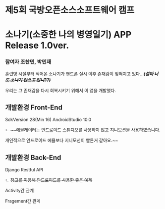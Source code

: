 # 제5회 국방오픈소스소프트웨어 캠프


# 소나기(소중한 나의 병영일기)  APP Release 1.0ver.



### 참여자 조찬민, 박민재 
훈련병 시절부터 적어온 소나기가 핸드폰 실시 이후 존재감이 잊혀지고 있다...*****~~(설마 너도 소나기 안쓰고 있니??)~~*****



우리는 그 존재감을 다시 회복시키기 위해서 이 앱을 개발했다.


## 개발환경 Front-End

  SdkVersion 28(Min 16)
  AndroidStudio 10.0
	
	
  ㄴ ~~에뮬레이터는 안드로이드 스튜디오를 사용하지 않고 지니모션을 사용하였습니다. 
  
  
  개인적으로 안드로이드 에뮬보다 지니모션이 빨른거 같아요.~~


## 개발환경 Back-End

  Django Restful API 
	
	
  ㄴ ~~장고를 이용해 안드로이드를 사용한 좋은 예제~~
  
  
  Activity간 관계 
  
  
  Fragement간 관계 
